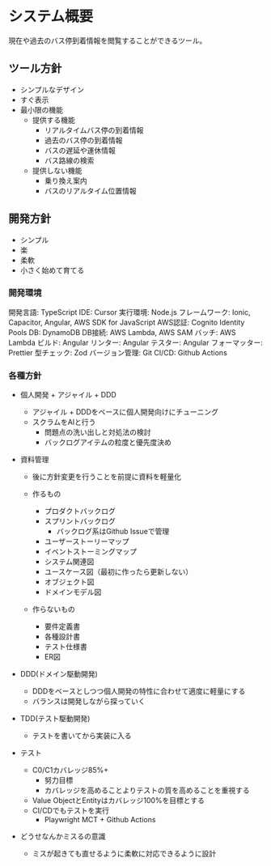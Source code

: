 # システム概要
現在や過去のバス停到着情報を閲覧することができるツール。

## ツール方針
- シンプルなデザイン
- すぐ表示
- 最小限の機能
  - 提供する機能
    - リアルタイムバス停の到着情報
    - 過去のバス停の到着情報
    - バスの遅延や運休情報
    - バス路線の検索
  - 提供しない機能
    - 乗り換え案内
    - バスのリアルタイム位置情報

## 開発方針
- シンプル
- 楽
- 柔軟
- 小さく始めて育てる

### 開発環境
開発言語: TypeScript
IDE: Cursor
実行環境: Node.js
フレームワーク: Ionic, Capacitor, Angular, AWS SDK for JavaScript
AWS認証: Cognito Identity Pools
DB: DynamoDB
DB接続: AWS Lambda, AWS SAM
バッチ: AWS Lambda
ビルド: Angular
リンター: Angular
テスター: Angular
フォーマッター: Prettier
型チェック: Zod
バージョン管理: Git
CI/CD: Github Actions

### 各種方針
- 個人開発 + アジャイル + DDD
  - アジャイル + DDDをベースに個人開発向けにチューニング
  - スクラムをAIと行う
    - 問題点の洗い出しと対処法の検討
    - バックログアイテムの粒度と優先度決め

- 資料管理
  - 後に方針変更を行うことを前提に資料を軽量化
  - 作るもの
    - プロダクトバックログ
    - スプリントバックログ
      - バックログ系はGithub Issueで管理
    - ユーザーストーリーマップ
    - イベントストーミングマップ
    - システム関連図
    - ユースケース図（最初に作ったら更新しない）
    - オブジェクト図
    - ドメインモデル図
    
  - 作らないもの
    - 要件定義書
    - 各種設計書
    - テスト仕様書
    - ER図

- DDD(ドメイン駆動開発)
  - DDDをベースとしつつ個人開発の特性に合わせて適度に軽量にする
  - バランスは開発しながら探っていく

- TDD(テスト駆動開発)
  - テストを書いてから実装に入る

- テスト
  - C0/C1カバレッジ85%+
    - 努力目標
    - カバレッジを高めることよりテストの質を高めることを重視する
  - Value ObjectとEntityはカバレッジ100%を目標とする
  - CI/CDでもテストを実行
    - Playwright MCT + Github Actions

- どうせなんかミスるの意識
  - ミスが起きても直せるように柔軟に対応できるように設計